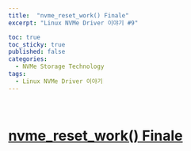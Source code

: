```yaml
---
title:  "nvme_reset_work() Finale"
excerpt: "Linux NVMe Driver 이야기 #9"

toc: true
toc_sticky: true
published: false
categories:
  - NVMe Storage Technology
tags:
  - Linux NVMe Driver 이야기
---
```


<br>

# [nvme_reset_work() Finale](https://mp.weixin.qq.com/s?__biz=MzIwNTUxNDgwNg==&mid=2247484495&idx=1&sn=e93be1d8f0fea37a9011840a20309ff4&chksm=972ef516a0597c0056d00f4e56f637c76c7fe2b7f8b017b96f8564bebf0edb93452b4d453f38&scene=21#wechat_redirect)
